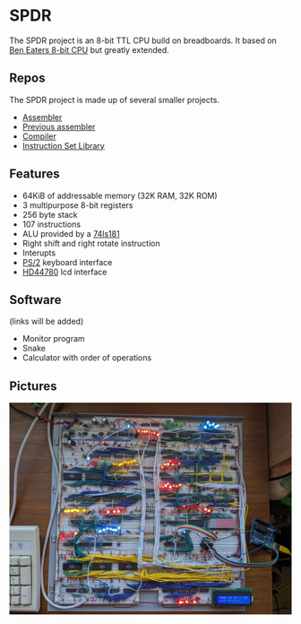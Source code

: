 # SPDR
The SPDR project is an 8-bit TTL CPU build on breadboards.
It based on [Ben Eaters 8-bit CPU](https://eater.net/8bit) but greatly extended.

## Repos
The SPDR project is made up of several smaller projects.
- [Assembler](https://github.com/Sockyman/aspdr)
- [Previous assembler](https://github.com/Sockyman/spas)
- [Compiler](https://github.com/Sockyman/bspdr)
- [Instruction Set Library](https://github.com/Sockyman/spdr-firmware)
<!-- - [Software](https://github.com/Sockyman/spdr-software) -->

## Features
- 64KiB of addressable memory (32K RAM, 32K ROM)
- 3 multipurpose 8-bit registers
- 256 byte stack
- 107 instructions
- ALU provided by a [74ls181](https://en.wikipedia.org/wiki/74181)
- Right shift and right rotate instruction
- Interupts
- [PS/2](https://en.wikipedia.org/wiki/PS/2_port) keyboard interface
- [HD44780](https://en.wikipedia.org/wiki/Hitachi_HD44780_LCD_controller) lcd interface

## Software
(links will be added)
- Monitor program
- Snake
- Calculator with order of operations

## Pictures
![picture of computer](spdr-0.jpg)
